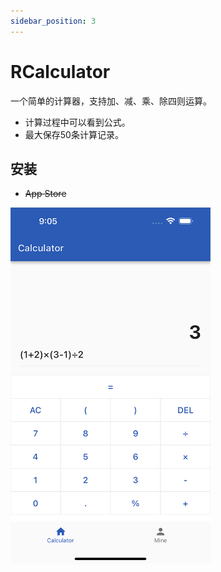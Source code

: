 ```yaml
---
sidebar_position: 3
---
```


# RCalculator

一个简单的计算器，支持加、减、乘、除四则运算。

* 计算过程中可以看到公式。
* 最大保存50条计算记录。

## 安装

* ~~App Store~~

<img src="/zh-CN/img/RCalculator-1.png" width="320"/>
